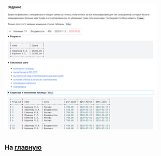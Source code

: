 

<img src="../art/1.6.10.task.png" alt="solution" >

```sql

```

На [главную](https://github.com/BEPb/stepik_sql/README.md)
---


